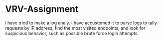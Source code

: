 # VRV-Assignment
i have tried to make a log analy. I have accustomed it to parse logs to tally requests by IP address, find the most visited endpoints, and look for suspicious behavior, such as possible brute force login attempts.
